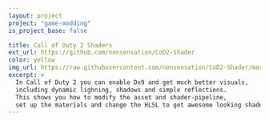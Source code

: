 ```yaml
---
layout: project
project: "game-modding"
is_project_base: false

title: Call of Duty 2 Shaders
ext_url: https://github.com/nonsensation/CoD2-Shader
color: yellow
img_url: https://raw.githubusercontent.com/nonsensation/CoD2-Shader/master/gold.gif
excerpt: >
  In Call of Duty 2 you can enable Dx9 and get much better visuals,
  including dynamic lighning, shadows and simple reflections.
  This shows you how to modify the asset and shader-pipeline,
  set up the materials and change the HLSL to get awesome looking shaders ingame.
---
```



